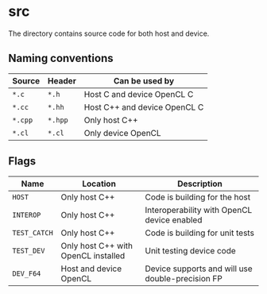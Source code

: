 # src

The directory contains source code for both host and device.

## Naming conventions

| Source  | Header  | Can be used by               |
|---------|---------|------------------------------|
| `*.c`   | `*.h`   | Host C and device OpenCL C   |
| `*.cc`  | `*.hh`  | Host C++ and device OpenCL C |
| `*.cpp` | `*.hpp` | Only host C++                |
| `*.cl`  | `*.cl`  | Only device OpenCL           |

## Flags

| Name | Location | Description |
|------|----------|-------------|
| `HOST` | Only host C++ | Code is building for the host |
| `INTEROP` | Only host C++ | Interoperability with OpenCL device enabled |
| `TEST_CATCH` | Only host C++ | Code is building for unit tests |
| `TEST_DEV` | Only host C++ with OpenCL installed | Unit testing device code |
| `DEV_F64` | Host and device OpenCL | Device supports and will use double-precision FP |
